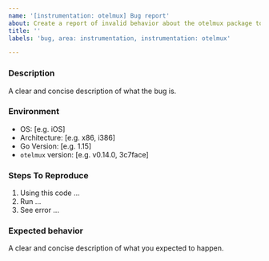 ```yaml
---
name: '[instrumentation: otelmux] Bug report'
about: Create a report of invalid behavior about the otelmux package to help us improve
title: ''
labels: 'bug, area: instrumentation, instrumentation: otelmux'

---
```


### Description

A clear and concise description of what the bug is.

### Environment

- OS: [e.g. iOS]
- Architecture: [e.g. x86, i386]
- Go Version: [e.g. 1.15]
- `otelmux` version: [e.g. v0.14.0, 3c7face]

### Steps To Reproduce

1. Using this code ...
2. Run ...
3. See error ...

### Expected behavior

A clear and concise description of what you expected to happen.
